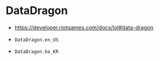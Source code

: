 # DataDragon

* <https://developer.riotgames.com/docs/lol#data-dragon>

* `DataDragon.en_US`
* `DataDragon.ko_KR`
